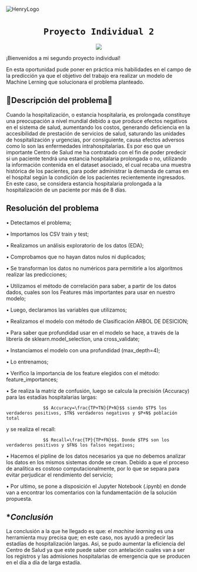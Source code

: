 ![HenryLogo](https://d31uz8lwfmyn8g.cloudfront.net/Assets/logo-henry-white-lg.png)


# <h1 align="center">**`Proyecto Individual 2`**

<p align="center">
<img src="https://www.ibm.com/blogs/client-voices/wp-content/uploads/2019/09/Glinnt.jpg"   
>
</p>


¡Bienvenidos a mi segundo proyecto individual!
  
En esta oportunidad pude poner en práctica mis habilidades en el campo de la predicción ya que el objetivo del trabajo era realizar un modelo de Machine Lerning que solucionara el problema planteado.



## 🏥**Descripción del problema**🏥

Cuando la hospitalización, o estancia hospitalaria, es prolongada constituye una preocupación a nivel mundial debido a que produce efectos negativos en el sistema de salud, aumentando los costos, generando deficiencia en la accesibilidad de prestación de servicios de salud, saturando las unidades de hospitalización y urgencias, por consiguiente, causa efectos adversos como lo son las enfermedades intrahospitalarias.
Es por eso que un importante Centro de Salud me ha contratado con el fin de poder predecir si un paciente tendrá una estancia hospitalaria prolongada o no, utilizando la información contenida en el dataset asociado, el cual recaba una muestra histórica de los pacientes, para poder administrar la demanda de camas en el hospital según la condición de los pacientes recientemente ingresados. En este caso, se considera estancia hospitalaria prolongada a la hospitalización de un paciente por más de 8 días.


## **Resolución del problema**

• Detectamos el problema;
  
•	Importamos los CSV train y test;
  
•	Realizamos un análisis exploratorio de los datos (EDA);
  
•	Comprobamos que no hayan datos nulos ni duplicados;
  
•	Se transforman los datos no numéricos para permitirle a los algoritmos realizar las predicciones;
  
• Utilizamos el método de correlación para saber, a partir de los datos dados, cuales son los Features más importantes para usar en nuestro modelo;
  
• Luego, declaramos las variables que utilizamos;
  
•	Realizamos el modelo con método de Clasificación ARBOL DE DESICION;
  
• Para saber que profundidad usar en el modelo se hace, a través de la librería de sklearn.model_selection, una cross_validate;
  
• Instanciamos el modelo con una profundidad (max_depth=4);
  
•	Lo entrenamos;
  
• Verifico la importancia de los feature elegidos con el método: feature_importances;
  
• Se realiza la matriz de confusión, luego se calcula la precisión (Accuracy) para las estadías hospitalarias largas:

                  $$ Accuracy=\frac{TP+TN}{P+N}$$ siendo $TP$ los verdaderos positivos, $TN$ verdaderos negativos y $P+N$ población total 
  
  y se realiza el recall:
  
                  $$ Recall=\frac{TP}{TP+FN}$$. Donde $TP$ son los verdaderos positivos y $FN$ los falsos negativos;
  
•	Hacemos el pipline de los datos necesarios ya que no debemos analizar los datos en los mismos sistemas donde se crean. Debido a que el proceso de analítica es  costoso computacionalmente, por lo que se separa para evitar perjudicar el rendimiento del servicio;
  
•	Por ultimo, se pone a disposición el Jupyter Notebook (.ipynb) en donde van a encontrar los comentarios con la fundamentación de la solución propuesta.

## **Conclusión*

La conclusión a la que he llegado es que: el *machine learning* es una herramienta  muy precisa que; en este caso, nos ayudó a predecir las estadías de hospitalización largas. Asi, se pudo aumentar la eficiencia del Centro de Salud ya que este puede saber con antelación cuales van a ser los registros y las admisiones hospitalarias de emergencia que se producen en el día a día de larga estadía. 
  








